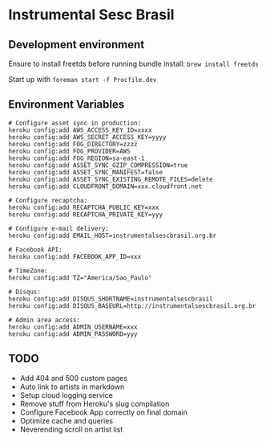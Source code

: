 Instrumental Sesc Brasil
========================

## Development environment

Ensure to install freetds before running bundle install:
`brew install freetds`

Start up with `foreman start -f Procfile.dev`

## Environment Variables

```
# Configure asset sync in production:
heroku config:add AWS_ACCESS_KEY_ID=xxxx
heroku config:add AWS_SECRET_ACCESS_KEY=yyyy
heroku config:add FOG_DIRECTORY=zzzz
heroku config:add FOG_PROVIDER=AWS
heroku config:add FOG_REGION=sa-east-1
heroku config:add ASSET_SYNC_GZIP_COMPRESSION=true
heroku config:add ASSET_SYNC_MANIFEST=false
heroku config:add ASSET_SYNC_EXISTING_REMOTE_FILES=delete
heroku config:add CLOUDFRONT_DOMAIN=xxx.cloudfront.net

# Configure recaptcha:
heroku config:add RECAPTCHA_PUBLIC_KEY=xxx
heroku config:add RECAPTCHA_PRIVATE_KEY=yyy

# Configure e-mail delivery:
heroku config:add EMAIL_HOST=instrumentalsescbrasil.org.br

# Facebook API:
heroku config:add FACEBOOK_APP_ID=xxx

# TimeZone:
heroku config:add TZ="America/Sao_Paulo"

# Disqus:
heroku config:add DISQUS_SHORTNAME=instrumentalsescbrasil
heroku config:add DISQUS_BASEURL=http://instrumentalsescbrasil.org.br

# Admin area access:
heroku config:add ADMIN_USERNAME=xxx
heroku config:add ADMIN_PASSWORD=yyy
```

## TODO

- Add 404 and 500 custom pages
- Auto link to artists in markdown
- Setup cloud logging service
- Remove stuff from Heroku's slug compilation
- Configure Facebook App correctly on final domain
- Optimize cache and queries
- Neverending scroll on artist list
